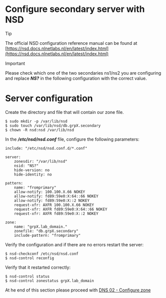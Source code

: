 # Configure secondary server with NSD

> [!TIP]
> The official NSD configuration reference manual can be found at
> [https://nsd.docs.nlnetlabs.nl/en/latest/index.html](https://nsd.docs.nlnetlabs.nl/en/latest/index.html)

> [!IMPORTANT]
> Please check which one of the two secondaries ns1/ns2 you are 
> configuring and replace ***NS?*** in the following configuration 
> with the correct value.

# Server configuration

Create the directory and file that will contain our zone file.

```
$ sudo mkdir -p /var/lib/nsd
$ sudo touch /var/lib/nsd/db.grpX.secondary
$ chown -R nsd:nsd /var/lib/nsd
```

In the ***/etc/nsd/nsd.conf*** file, configure the following parameters:

```
include: "/etc/nsd/nsd.conf.d/*.conf"

server:
	zonesdir: "/var/lib/nsd"
    nsid: "NS?"
    hide-version: no
    hide-identity: no
    
pattern:
	name: "fromprimary"
	allow-notify: 100.100.X.66 NOKEY
    allow-notify: fd89:59e0:X:64::66 NOKEY
    allow-notify: fd89:59e0:X::2 NOKEY
	request-xfr: AXFR 100.100.X.66 NOKEY
	request-xfr: AXFR fd89:59e0:X:64::66 NOKEY
    request-xfr: AXFR fd89:59e0:X::2 NOKEY

zone:
	name: "grpX.lab_domain."
	zonefile: "db.grpX.secondary"
	include-pattern: "fromprimary"
```

Verify the configuration and if there are no errors restart the server:

```
$ nsd-checkconf /etc/nsd/nsd.conf
$ nsd-control reconfig
```

Verify that it restarted correctly:

```
$ nsd-control status
$ nsd-control zonestatus grpX.lab_domain
```

At he end of this section please proceed with [DNS 02 - Configure zone](DNS%2002%20-%20Configure%20zone.md#setting-up-the-secondaries)
